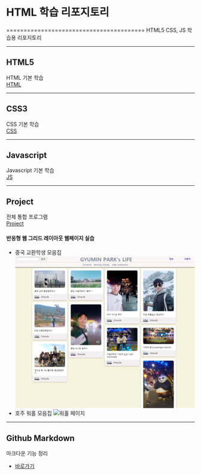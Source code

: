 # HTML 학습 리포지토리
========================================
HTML5 CSS, JS 학습용 리포지토리

---------------------------------
## HTML5 
HTML 기본 학습 <br>
[HTML](https://github.com/guemin96/StudyHtml/tree/main/01_HTML)


----------
## CSS3
CSS 기본 학습 <br>
[CSS](https://github.com/guemin96/StudyHtml/tree/main/02_CSS)


-----------------------------------
## Javascript
Javascript 기본 학습 <br>
[JS](https://github.com/guemin96/StudyHtml/tree/main/03_Javascript)


-----------------------------------


## Project
전체 통합 프로그램 <br>
[Project](https://github.com/guemin96/StudyHtml/blob/main/ref_image/Main%20%ED%8E%98%EC%9D%B4%EC%A7%80.JPGl)

#### 반응형 웹 그리드 레이아웃 웹페이지 실습
- 중국 교환학생 모음집
![결과1](ref_image/중국페이지.JPG "중국 교환학생 모음집")
- 호주 워홀 모음집
![워홀 페이지](https://user-images.githubusercontent.com/77951835/110288729-cdd26980-802b-11eb-8651-26bf7a00bfee.JPG)



-----------------------------------

## Github Markdown
마크다운 기능 정리

- [바로가기](https://github.com/guemin96/Prac-)
